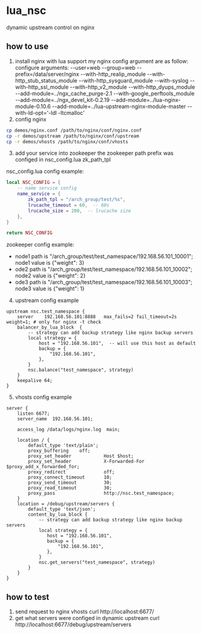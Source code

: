 # lua_nsc
dynamic upstream control on nginx

## how to use

1. install nginx with lua support
my nginx config argument are as follow:
configure arguments: --user=web --group=web --prefix=/data/server/nginx --with-http_realip_module --with-http_stub_status_module --with-http_sysguard_module --with-syslog --with-http_ssl_module --with-http_v2_module --with-http_dyups_module --add-module=../ngx_cache_purge-2.1 --with-google_perftools_module --add-module=../ngx_devel_kit-0.2.19 --add-module=../lua-nginx-module-0.10.6 --add-module=../lua-upstream-nginx-module-master --with-ld-opt='-ldl -ltcmalloc'
2. config nginx
```sh
cp demos/nginx.conf /path/to/nginx/conf/nginx.conf
cp -r demos/upstream /path/to/nginx/conf/upstream
cp -r demos/vhosts /path/to/nginx/conf/vhosts
```
3. add your service into zookeeper
the zookeeper path prefix was configed in nsc_config.lua  zk_path_tpl

nsc_config.lua config example:

```lua
local NSC_CONFIG = {
    -- name service config
    name_service = {
        zk_path_tpl = "/arch_group/test/%s",
        lrucache_timeout = 60,  -- 60s
        lrucache_size = 200,  -- lrucache size
    },
}

return NSC_CONFIG
```

zookeeper config example:

* node1 path is "/arch_group/test/test_namespace/192.168.56.101_10001"; node1 value is {"weight": 3}
* ode2 path is "/arch_group/test/test_namespace/192.168.56.101_10002"; node2 value is {"weight": 2}
* ode3 path is "/arch_group/test/test_namespace/192.168.56.101_10003"; node3 value is {"weight": 1}
4. upstream config example
```
upstream nsc.test_namespace {
    server    192.168.56.101:8888   max_fails=2 fail_timeout=2s weight=1; # only for nginx -t check
    balancer_by_lua_block  {
        -- strategy can add backup strategy like nginx backup servers
        local strategy = {
            host = "192.168.56.101",  -- will use this host as default
            backup = {
                "192.168.56.101",
            },
        }
        nsc.balance("test_namespace", strategy)
    }
    keepalive 64;
}
```
5. vhosts config example
```
server {
    listen 6677;
    server_name  192.168.56.101;

    access_log /data/logs/nginx.log  main;

    location / {
        default_type 'text/plain';
        proxy_buffering    off;
        proxy_set_header            Host $host;
        proxy_set_header            X-Forwarded-For $proxy_add_x_forwarded_for;
        proxy_redirect              off;
        proxy_connect_timeout       10;
        proxy_send_timeout          30;
        proxy_read_timeout          30;
        proxy_pass                  http://nsc.test_namespace;
    }
    location = /debug/upstream/servers {
        default_type 'text/json';
        content_by_lua_block {
            -- strategy can add backup strategy like nginx backup servers
            local strategy = {
               host = "192.168.56.101",
               backup = {
                   "192.168.56.101",
               },
            }
            nsc.get_servers("test_namespace", strategy)
        }
    }
}
```


## how to test

1. send request to nginx vhosts
curl http://localhost:6677/
2. get what servers were configed in dynamic upstream
curl http://localhost:6677/debug/upstream/servers
